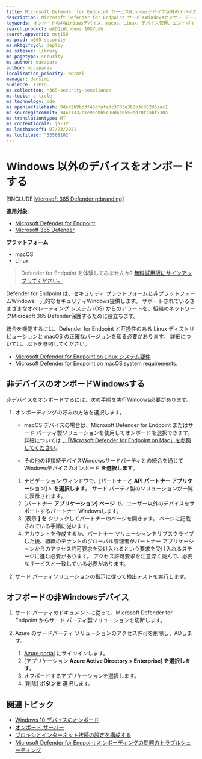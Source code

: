 ```yaml
---
title: Microsoft Defender for Endpoint サービスWindowsデバイス以外のデバイスをオンボードする
description: Microsoft Defender for Endpoint サービスWindowsセンサー データを送信できるよう、デバイス以外のデバイスを構成します。
keywords: オンボードの非Windowsデバイス、macos、Linux、デバイス管理、エンドポイント デバイス用 Microsoft Defender の構成
search.product: eADQiWindows 10XVcnh
search.appverid: met150
ms.prod: m365-security
ms.mktglfcycl: deploy
ms.sitesec: library
ms.pagetype: security
ms.author: macapara
author: mjcaparas
localization_priority: Normal
manager: dansimp
audience: ITPro
ms.collection: M365-security-compliance
ms.topic: article
ms.technology: mde
ms.openlocfilehash: 9ded2b9bd3f45dfafadc3733e363b3cd82d6aac1
ms.sourcegitcommit: 346c1332e1e9eebb5c90d6b8553dd70fcabf530a
ms.translationtype: MT
ms.contentlocale: ja-JP
ms.lasthandoff: 07/23/2021
ms.locfileid: "53568102"
---
```

# <a name="onboard-non-windows-devices"></a>Windows 以外のデバイスをオンボードする

[!INCLUDE [Microsoft 365 Defender rebranding](../../includes/microsoft-defender.md)]


**適用対象:**
- [Microsoft Defender for Endpoint](https://go.microsoft.com/fwlink/p/?linkid=2154037)
- [Microsoft 365 Defender](https://go.microsoft.com/fwlink/?linkid=2118804)

**プラットフォーム**
- macOS
- Linux

>Defender for Endpoint を体験してみませんか? [無料試用版にサインアップしてください。](https://www.microsoft.com/microsoft-365/windows/microsoft-defender-atp?ocid=docs-wdatp-nonwindows-abovefoldlink) 

Defender for Endpoint は、セキュリティ プラットフォームと非プラットフォームWindows一元的なセキュリティWindows提供します。 サポートされているさまざまなオペレーティング システム (OS) からのアラートを、組織のネットワークMicrosoft 365 Defender保護するために役立ちます。 

統合を機能するには、Defender for Endpoint と互換性のある Linux ディストリビューションと macOS の正確なバージョンを知る必要があります。 詳細については、以下を参照してください。
- [Microsoft Defender for Endpoint on Linux システム要件](microsoft-defender-endpoint-linux.md#system-requirements)  
- [Microsoft Defender for Endpoint on macOS system requirements](microsoft-defender-endpoint-mac.md#system-requirements).

## <a name="onboarding-non-windows-devices"></a>非デバイスのオンボードWindowsする
非デバイスをオンボードするには、次の手順を実行Windows必要があります。
1. オンボーディングの好みの方法を選択します。

   - macOS デバイスの場合は、Microsoft Defender for Endpoint またはサード パーティ製ソリューションを使用してオンボードを選択できます。 詳細については [、「Microsoft Defender for Endpoint on Mac」を参照してください](/microsoft-365/security/defender-endpoint/microsoft-defender-endpoint-mac)。

   - その他の非接続デバイスWindowsサードパーティとの統合を通じてWindowsデバイスのオンボード **を選択します**。   
    1. ナビゲーション ウィンドウで、[パートナーと **API パートナー アプリケーション]**  >  **を選択します**。 サード パーティ製のソリューションが一覧に表示されます。
    2. [パートナー **アプリケーション] ページ** で、ユーザー以外のデバイスをサポートするパートナー Windowsします。
    3. [表示 **] を** クリックしてパートナーのページを開きます。 ページに記載されている手順に従います。
    4. アカウントを作成するか、パートナー ソリューションをサブスクライブした後、組織のテナントのグローバル管理者がパートナー アプリケーションからのアクセス許可要求を受け入れるという要求を受け入れるステージに進む必要があります。 アクセス許可要求を注意深く読んで、必要なサービスと一致している必要があります。 
        
2. サード パーティソリューションの指示に従って検出テストを実行します。

## <a name="offboard-non-windows-devices"></a>オフボードの非Windowsデバイス

1. サード パーティのドキュメントに従って、Microsoft Defender for Endpoint からサード パーティ製ソリューションを切断します。

2. Azure のサードパーティ ソリューションのアクセス許可を削除し、ADします。
   1. [Azure portal](https://portal.azure.com) にサインインします。
   2. [アプリケーション **Azure Active Directory > Enterprise] を選択します**。
   3. オフボードするアプリケーションを選択します。
   4. [削除] **ボタンを** 選択します。


## <a name="related-topics"></a>関連トピック
- [Windows 10 デバイスのオンボード](configure-endpoints.md)
- [オンボード サーバー](configure-server-endpoints.md)
- [プロキシとインターネット接続の設定を構成する](configure-proxy-internet.md)
- [Microsoft Defender for Endpoint オンボーディングの問題のトラブルシューティング](troubleshoot-onboarding.md)
